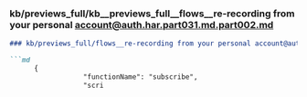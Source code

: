 ### kb/previews_full/kb__previews_full__flows__re-recording from your personal account@auth.har.part031.md.part002.md

```md
### kb/previews_full/flows__re-recording from your personal account@auth.har.part031.md (part 002)

```md
      {
                  "functionName": "subscribe",
                  "scri
```

```

```
